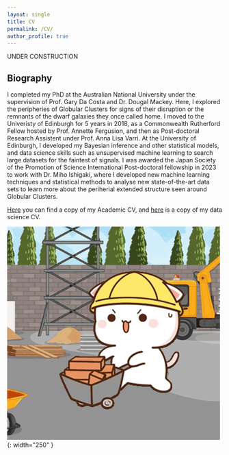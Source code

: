 ```yaml
---
layout: single
title: CV
permalink: /CV/
author_profile: true
---
```

UNDER CONSTRUCTION

## Biography
I completed my PhD at the Australian National University under the supervision of Prof. Gary Da Costa and Dr. Dougal Mackey. Here, I explored the peripheries of Globular Clusters for signs of their disruption or the remnants of the dwarf galaxies they once called home. I moved to the Univeristy of Edinburgh for 5 years in 2018,  as a Commonwealth Rutherford Fellow hosted by Prof. Annette Fergusion, and then as Post-doctoral Research Assistent under Prof. Anna Lisa Varri. At the University of Edinburgh, I developed my Bayesian inference and other statistical models, and data science skills such as unsupervised machine learning to search large datasets for the faintest of signals. I was awarded the Japan Society of the Promotion of Science International Post-doctoral fellowship in 2023 to work with Dr. Miho Ishigaki, where I developed new machine learning techniques and statistical methods to analyse new state-of-the-art data sets to learn more about the periherial extended structure seen around Globular Clusters.

[Here](https://github.com/PeteKuzma/PeteKuzma.github.io/blob/main/assets/CV_PKUZMA_ACA_Mar_2025.pdf) you can find a copy of my Academic CV, and [here](https://github.com/PeteKuzma/PeteKuzma.github.io/assets/CV_PKUZMA_APR_2025.pdf) is a copy of my data science CV.

![Distant structures expected based on accretion event orbits](/assets/images/peach-cat-construction-worker.gif){: width="250" }
